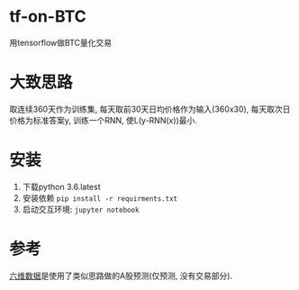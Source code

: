 # tf-on-BTC
用tensorflow做BTC量化交易

# 大致思路

取连续360天作为训练集, 每天取前30天日均价格作为输入(360x30), 每天取次日价格为标准答案y, 训练一个RNN, 使L(y-RNN(x))最小.

# 安装

1. 下载python 3.6.latest
2. 安装依赖 `pip install -r requirments.txt`
3. 启动交互环境: `jupyter notebook`

# 参考

[六维数据](http://6vdata.com)是使用了类似思路做的A股预测(仅预测, 没有交易部分).